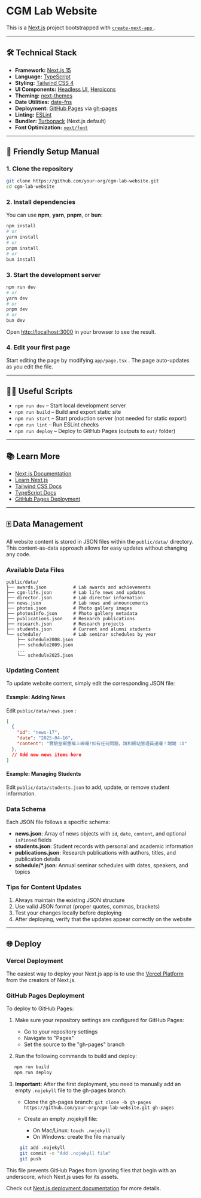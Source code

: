 # CGM Lab Website

This is a [Next.js](https://nextjs.org) project bootstrapped with [ `create-next-app` ](https://nextjs.org/docs/app/api-reference/cli/create-next-app).

---

## 🛠️ Technical Stack

* **Framework:** [Next.js 15](https://nextjs.org/)
* **Language:** [TypeScript](https://www.typescriptlang.org/)
* **Styling:** [Tailwind CSS 4](https://tailwindcss.com/)
* **UI Components:** [Headless UI](https://headlessui.com/), [Heroicons](https://heroicons.com/)
* **Theming:** [next-themes](https://github.com/pacocoursey/next-themes)
* **Date Utilities:** [date-fns](https://date-fns.org/)
* **Deployment:** [GitHub Pages](https://pages.github.com/) via [gh-pages](https://github.com/tschaub/gh-pages)
* **Linting:** [ESLint](https://eslint.org/)
* **Bundler:** [Turbopack](https://turbo.build/pack) (Next.js default)
* **Font Optimization:** [`next/font`](https://nextjs.org/docs/app/building-your-application/optimizing/fonts)

---

## 🚀 Friendly Setup Manual

### 1. Clone the repository

```bash
git clone https://github.com/your-org/cgm-lab-website.git
cd cgm-lab-website
```

### 2. Install dependencies

You can use **npm**, **yarn**, **pnpm**, or **bun**:

```bash
npm install
# or
yarn install
# or
pnpm install
# or
bun install
```

### 3. Start the development server

```bash
npm run dev
# or
yarn dev
# or
pnpm dev
# or
bun dev
```

Open [http://localhost:3000](http://localhost:3000) in your browser to see the result.

### 4. Edit your first page

Start editing the page by modifying `app/page.tsx` . The page auto-updates as you edit the file.

---

## 🧑‍💻 Useful Scripts

* `npm run dev` – Start local development server
* `npm run build` – Build and export static site
* `npm run start` – Start production server (not needed for static export)
* `npm run lint` – Run ESLint checks
* `npm run deploy` – Deploy to GitHub Pages (outputs to `out/` folder)

---

## 📚 Learn More

* [Next.js Documentation](https://nextjs.org/docs)
* [Learn Next.js](https://nextjs.org/learn)
* [Tailwind CSS Docs](https://tailwindcss.com/docs)
* [TypeScript Docs](https://www.typescriptlang.org/docs/)
* [GitHub Pages Deployment](https://nextjs.org/docs/app/building-your-application/deploying/static-exports#github-pages)

---

## 🀄 Data Management

All website content is stored in JSON files within the `public/data/` directory. This content-as-data approach allows for easy updates without changing any code.

### Available Data Files

```
public/data/
├── awards.json          # Lab awards and achievements
├── cgm-life.json        # Lab life news and updates
├── director.json        # Lab director information
├── news.json            # Lab news and announcements
├── photos.json          # Photo gallery images
├── photosInfo.json      # Photo gallery metadata
├── publications.json    # Research publications
├── research.json        # Research projects
├── students.json        # Current and alumni students
└── schedule/            # Lab seminar schedules by year
    ├── schedule2008.json
    ├── schedule2009.json
    ...
    └── schedule2025.json
```

### Updating Content

To update website content, simply edit the corresponding JSON file:

#### Example: Adding News

Edit `public/data/news.json` :

```json
[
  {
    "id": "news-17",
    "date": "2025-04-16",
    "content": "實驗室網重構上線囉!如有任何問題，請和網站管理員連囉！謝謝 :D"
  },
  // Add new news items here
]
```

#### Example: Managing Students

Edit `public/data/students.json` to add, update, or remove student information.

### Data Schema

Each JSON file follows a specific schema:

* **news.json**: Array of news objects with `id`,              `date`,              `content`, and optional `isPinned` fields
* **students.json**: Student records with personal and academic information
* **publications.json**: Research publications with authors, titles, and publication details
* **schedule/*.json**: Annual seminar schedules with dates, speakers, and topics

### Tips for Content Updates

1. Always maintain the existing JSON structure
2. Use valid JSON format (proper quotes, commas, brackets)
3. Test your changes locally before deploying
4. After deploying, verify that the updates appear correctly on the website

---

## 🌐 Deploy

### Vercel Deployment

The easiest way to deploy your Next.js app is to use the [Vercel Platform](https://vercel.com/new?utm_medium=default-template&filter=next.js&utm_source=create-next-app&utm_campaign=create-next-app-readme) from the creators of Next.js.

### GitHub Pages Deployment

To deploy to GitHub Pages:

1. Make sure your repository settings are configured for GitHub Pages:
   - Go to your repository settings
   - Navigate to "Pages"
   - Set the source to the "gh-pages" branch

2. Run the following commands to build and deploy:
   

```bash
   npm run build
   npm run deploy
   ```

3. **Important:** After the first deployment, you need to manually add an empty `.nojekyll` file to the gh-pages branch:
   - Clone the gh-pages branch: `git clone -b gh-pages https://github.com/your-org/cgm-lab-website.git gh-pages`

    - Create an empty .nojekyll file: 
      - On Mac/Linux: `touch .nojekyll`
      - On Windows: create the file manually

```bash
     git add .nojekyll
     git commit -m "Add .nojekyll file"
     git push
```

   This file prevents GitHub Pages from ignoring files that begin with an underscore, which Next.js uses for its assets.

Check out [Next.js deployment documentation](https://nextjs.org/docs/app/building-your-application/deploying) for more details.

